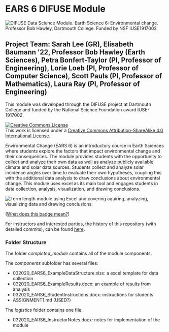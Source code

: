 # EARS 6 DIFUSE Module
![DIFUSE Data Science Module.  Earth Science 6: Environmental change.  Professor Bob Hawley, Dartmouth College.  Funded by NSF IUSE1917002](https://github.com/difuse-dartmouth/S20_EARS6/blob/5240b51640d9252632464554471b799336897500/EARS6_DIFUSE.png "DIFUSE Data Science Module.  Earth Science 6: Environmental change.  Professor Bob Hawley, Dartmouth College.  Funded by NSF IUSE1917002")


## Project Team: Sarah Lee (GR), Elisabeth Baumann '22, Professor Bob Hawley (Earth Sciences), Petra Bonfert-Taylor (PI, Professor of Engineering), Lorie Loeb (PI, Professor of Computer Science), Scott Pauls (PI, Professor of Mathematics), Laura Ray (PI, Professor of Engineering)
This module was developed through the DIFUSE project at Dartmouth College and funded by the National Science Foundation award IUSE-1917002.

<a rel="license" href="http://creativecommons.org/licenses/by-sa/4.0/"><img alt="Creative Commons License" style="border-width:0" src="https://i.creativecommons.org/l/by-sa/4.0/88x31.png" /></a><br />This work is licensed under a <a rel="license" href="http://creativecommons.org/licenses/by-sa/4.0/">Creative Commons Attribution-ShareAlike 4.0 International License</a>.

Environmental Change (EARS 6) is an introductory course in Earth Sciences where students explore the factors that impact environmental change and their consequences.  The module provides students with the opportunity to collect and analyze their own data as well as analyze publicly available climate and solar data sources.  Students collect and analyze solar incidence angles over time to evaluate their own hypotheses, coupling this with the additional data analysis to draw conclusions about environmental change.  This module uses excel as its main tool and engages students in data collection, analysis, visualization, and drawing conclusions. 

![Term length module using Excel and covering aquiring, analyzing, visualizing data and drawing conclusions.](https://github.com/difuse-dartmouth/S20_EARS6/blob/5da3d575e8d6475a1966f4a134ccdd640f4bd9e9/EARS%206%20badge.png "Term length module using Excel and covering aquiring, analyzing, visualizing data and drawing conclusions.")

(<a href="https://github.dev/difuse-dartmouth/.github/blob/8f8f6efff8943871e1fcaa3b6f2daf1531206df6/profile/howto.md#L1">What does this badge mean?</a>)

For instructors and interested parties, the history of this repository (with detailed commits), can be found [here](https://github.com/difuse-dartmouth/S20_EARS6/commits/main/).
### Folder Structure
The folder *completed_module* contains all of the module components.  

The *components* subfolder has several files:
- 032020_EARS6_ExampleDataStructure.xlsx: a excel template for data collection
- 032020_EARS6_ExampleResults.docx: an example of results from analysis
- 032020_EARS6_StudentInstructions.docx: instructions for students
- ASSIGNMENT1.md  (USED?)

The *logistics* folder contains one file:
- 032020_EARS6_InstructorNotes.docx: notes for implementation of the module



